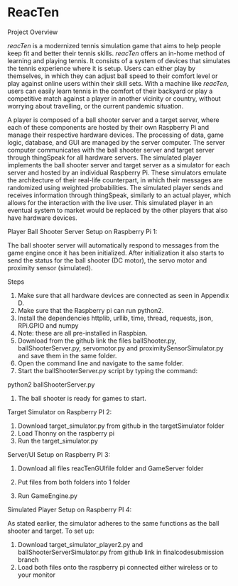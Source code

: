 # ReacTen

Project Overview

_reacTen_ is a modernized tennis simulation game that aims to help people keep fit and better their tennis skills. _reacTen_ offers an in-home method of learning and playing tennis. It consists of a system of devices that simulates the tennis experience where it is setup. Users can either play by themselves, in which they can adjust ball speed to their comfort level or play against online users within their skill sets. With a machine like _reacTen_, users can easily learn tennis in the comfort of their backyard or play a competitive match against a player in another vicinity or country, without worrying about travelling, or the current pandemic situation.

A player is composed of a ball shooter server and a target server, where each of these components are hosted by their own Raspberry Pi and manage their respective hardware devices. The processing of data, game logic, database, and GUI are managed by the server computer. The server computer communicates with the ball shooter server and target server through thingSpeak for all hardware servers. The simulated player implements the ball shooter server and target server as a simulator for each server and hosted by an individual Raspberry Pi. These simulators emulate the architecture of their real-life counterpart, in which their messages are randomized using weighted probabilities. The simulated player sends and receives information through thingSpeak, similarly to an actual player, which allows for the interaction with the live user. This simulated player in an eventual system to market would be replaced by the other players that also have hardware devices.

Player Ball Shooter Server Setup on Raspberry Pi 1:

The ball shooter server will automatically respond to messages from the game engine once it has been initialized. After initialization it also starts to send the status for the ball shooter (DC motor), the servo motor and proximity sensor (simulated).

Steps

1. Make sure that all hardware devices are connected as seen in Appendix D.
2. Make sure that the Raspberry pi can run python2.
3. Install the dependencies httplib, urllib, time, thread, requests, json, RPi.GPIO and numpy
  1. Note: these are all pre-installed in Raspbian.
4. Download from the github link the files ballShooter.py, ballShooterServer.py, servomotor.py and proximitySensorSimulator.py and save them in the same folder.
5. Open the command line and navigate to the same folder.
6. Start the ballShooterServer.py script by typing the command:

python2 ballShooterServer.py

1. The ball shooter is ready for games to start.

Target Simulator on Raspberry PI 2:

1. Download target\_simulator.py from github in the targetSimulator folder
2. Load Thonny on the raspberry pi
3. Run the target\_simulator.py

Server/UI Setup on Raspberry PI 3:

1. Download all files reacTenGUIfile folder and GameServer folder

1. Put files from both folders into 1 folder
2. Run GameEngine.py

Simulated Player Setup on Raspberry PI 4:

As stated earlier, the simulator adheres to the same functions as the ball shooter and target. To set up:

1. Download target\_simulator\_player2.py and ballShooterServerSimulator.py from github link in finalcodesubmission branch
2. Load both files onto the raspberry pi connected either wireless or to your monitor
